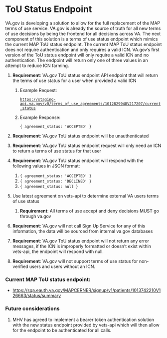 # ToU Status Endpoint

VA.gov is developing a solution to allow for the full replacement of the MAP terms of use service. VA.gov is already the source of truth for all new terms of use decisions by being the frontend for all decisions across VA. The next component of this solution is a terms of use status endpoint which mimics the current MAP ToU status endpoint. The current MAP ToU status endpoint does not require authentication and only requires a valid ICN. VA.gov’s first version of the ToU status endpoint will only require a valid ICN and no authentication. The endpoint will return only one of three values in an attempt to reduce ICN farming.

1. **Requirement**: VA.gov ToU status endpoint API endpoint that will return the terms of use status for a user when provided a valid ICN
    1. Example Request:
        
        [`https://staging-api.va.gov/v0/terms_of_use_agreements/1012829948V217207/current_status`](https://staging-api.va.gov/v0/terms_of_use_agreements/1012829948V217207/current_status)
        
    2. Example Response:
        
        `{ agreement_status: 'ACCEPTED' }`
        
2. **Requirement**: VA.gov ToU status endpoint will be unauthenticated
3. **Requirement**: VA.gov ToU status endpoint request will only need an ICN to return a terms of use status for that user
4. **Requirement**: VA.gov ToU status endpoint will respond with the following values in JSON format:
    1. `{ agreement_status: 'ACCEPTED' }`
    2. `{ agreement_status: 'DECLINED' }`
    3. `{ agreement_status: null }`
5. Use latest agreement on vets-api to determine external VA users terms of use status
    1. **Requirement**: All terms of use accept and deny decisions MUST go through va.gov
6. **Requirement**: VA.gov will not call Sign Up Service for any of this information, the data will be sourced from internal va.gov databases
7. **Requirement**: VA.gov ToU status endpoint will not return any error messages, if the ICN is improperly formatted or doesn’t exist within vets-api, the endpoint will respond with null.
8. **Requirement**: VA.gov will not support terms of use status for non-verified users and users without an ICN.

### Current MAP ToU status endpoint:

- https://sqa.eauth.va.gov/MAPCERNER/signup/v1/patients/1013742210V126663/status/summary

### Future considerations

1. MHV has agreed to implement a bearer token authentication solution with the new status endpoint provided by vets-api which will then allow for the endpoint to be authenticated for all calls.
